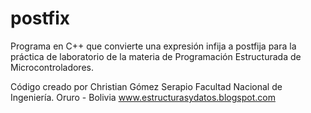 # postfix
Programa en C++ que convierte una expresión infija a postfija para la práctica de laboratorio de la materia de Programación Estructurada de Microcontroladores. 

Código creado por Christian Gómez Serapio
Facultad Nacional de Ingeniería. Oruro - Bolivia
www.estructurasydatos.blogspot.com
